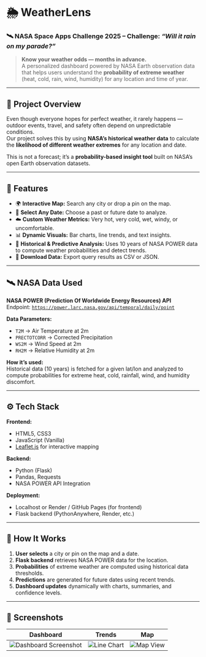 # 🌦️ WeatherLens

### 🛰️ NASA Space Apps Challenge 2025 – Challenge: *“Will it rain on my parade?”*

> **Know your weather odds — months in advance.**  
> A personalized dashboard powered by NASA Earth observation data that helps users understand the **probability of extreme weather** (heat, cold, rain, wind, humidity) for any location and time of year.

---

## 🚀 Project Overview

Even though everyone hopes for perfect weather, it rarely happens — outdoor events, travel, and safety often depend on unpredictable conditions.  
Our project solves this by using **NASA’s historical weather data** to calculate the **likelihood of different weather extremes** for any location and date.  

This is not a forecast; it’s a **probability-based insight tool** built on NASA’s open Earth observation datasets.

---

## 🧩 Features

- 🌍 **Interactive Map:** Search any city or drop a pin on the map.  
- 📅 **Select Any Date:** Choose a past or future date to analyze.  
- ☁️ **Custom Weather Metrics:** Very hot, very cold, wet, windy, or uncomfortable.  
- 📊 **Dynamic Visuals:** Bar charts, line trends, and text insights.  
- 🧠 **Historical & Predictive Analysis:** Uses 10 years of NASA POWER data to compute weather probabilities and detect trends.  
- 💾 **Download Data:** Export query results as CSV or JSON.  

---

## 🛰️ NASA Data Used

**NASA POWER (Prediction Of Worldwide Energy Resources) API**  
Endpoint: [`https://power.larc.nasa.gov/api/temporal/daily/point`](https://power.larc.nasa.gov/api/temporal/daily/point)  

**Data Parameters:**
- `T2M` → Air Temperature at 2m  
- `PRECTOTCORR` → Corrected Precipitation  
- `WS2M` → Wind Speed at 2m  
- `RH2M` → Relative Humidity at 2m  

**How it’s used:**  
Historical data (10 years) is fetched for a given lat/lon and analyzed to compute probabilities for extreme heat, cold, rainfall, wind, and humidity discomfort.

---

## ⚙️ Tech Stack

**Frontend:**  
- HTML5, CSS3  
- JavaScript (Vanilla)  
- [Leaflet.js](https://leafletjs.com/) for interactive mapping  

**Backend:**  
- Python (Flask)  
- Pandas, Requests  
- NASA POWER API Integration  

**Deployment:**  
- Localhost or Render / GitHub Pages (for frontend)  
- Flask backend (PythonAnywhere, Render, etc.)

---

## 🔄 How It Works

1. **User selects** a city or pin on the map and a date.  
2. **Flask backend** retrieves NASA POWER data for the location.  
3. **Probabilities** of extreme weather are computed using historical data thresholds.  
4. **Predictions** are generated for future dates using recent trends.  
5. **Dashboard updates** dynamically with charts, summaries, and confidence levels.  

---

## 📸 Screenshots

| Dashboard | Trends | Map |
|------------|---------|-----|
| ![Dashboard Screenshot](docs/dashboard.png) | ![Line Chart](docs/trends.png) | ![Map View](docs/map.png) |
